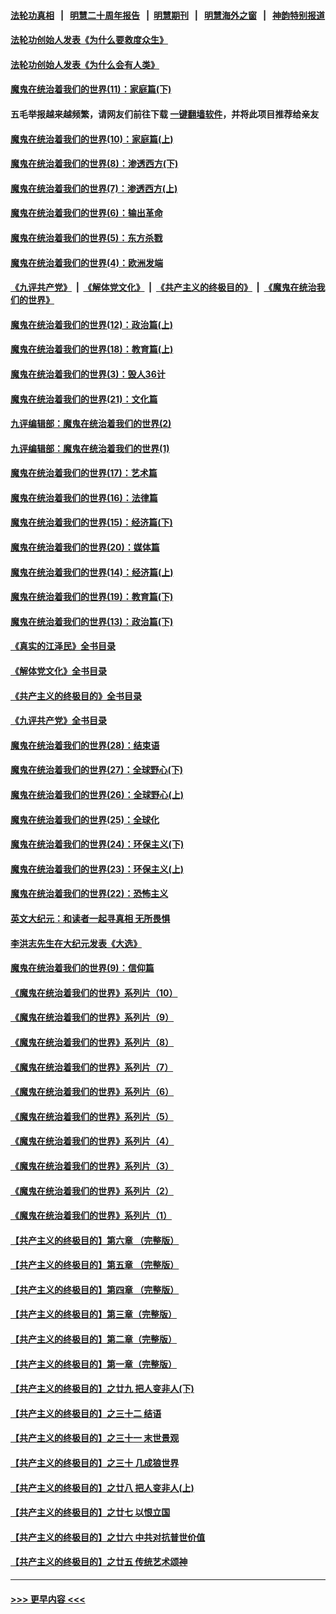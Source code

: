 #### [法轮功真相](https://github.com/gfw-breaker/truth/blob/master/README.md?t=0) &nbsp;&nbsp;|&nbsp;&nbsp; [明慧二十周年报告](https://github.com/gfw-breaker/mh-reports/blob/master/README.md?t=0) &nbsp;&nbsp;|&nbsp;&nbsp;[明慧期刊](https://github.com/gfw-breaker/mh-qikan) &nbsp;&nbsp;|&nbsp;&nbsp; [明慧海外之窗](https://github.com/gfw-breaker/mh-news/blob/master/README.md?t=0) &nbsp;&nbsp;|&nbsp;&nbsp; [神韵特别报道](https://github.com/gfw-breaker/mh-news/blob/master/shenyun.md?t=0)
#### [法轮功创始人发表《为什么要救度众生》](../pages/nsc422/n13975246.md?t=06162143) 
#### [法轮功创始人发表《为什么会有人类》](../pages/nsc422/n13912117.md?t=06162143) 
#### [魔鬼在统治着我们的世界(11)：家庭篇(下)](../pages/nsc422/n10440961.md?t=06162143) 
#### 五毛举报越来越频繁，请网友们前往下载 [一键翻墙软件](https://github.com/gfw-breaker/ssr-accounts)，并将此项目推荐给亲友
#### [魔鬼在统治着我们的世界(10)：家庭篇(上)](../pages/nsc422/n10435448.md?t=06162143) 
#### [魔鬼在统治着我们的世界(8)：渗透西方(下)](../pages/nsc422/n10429603.md?t=06162143) 
#### [魔鬼在统治着我们的世界(7)：渗透西方(上)](../pages/nsc422/n10426013.md?t=06162143) 
#### [魔鬼在统治着我们的世界(6)：输出革命](../pages/nsc422/n10421536.md?t=06162143) 
#### [魔鬼在统治着我们的世界(5)：东方杀戮](../pages/nsc422/n10417707.md?t=06162143) 
#### [魔鬼在统治着我们的世界(4)：欧洲发端](../pages/nsc422/n10414890.md?t=06162143) 
#### [《九评共产党》](https://github.com/begood0513/9ping.md/blob/master/README.md) &nbsp;|&nbsp; [《解体党文化》](../../../../jtdwh.md/blob/master/README.md)  &nbsp;|&nbsp; [《共产主义的终极目的》](../../../../gczydzjmd.md/blob/master/README.md) &nbsp;|&nbsp; [《魔鬼在统治我们的世界》](../../../../mgztzwmdsj.md/blob/master/README.md) 
#### [魔鬼在统治着我们的世界(12)：政治篇(上)](../pages/nsc422/n10444576.md?t=06162143) 
#### [魔鬼在统治着我们的世界(18)：教育篇(上)](../pages/nsc422/n10526970.md?t=06162143) 
#### [魔鬼在统治着我们的世界(3)：毁人36计](../pages/nsc422/n10411583.md?t=06162143) 
#### [魔鬼在统治着我们的世界(21)：文化篇](../pages/nsc422/n10597706.md?t=06162143) 
#### [九评编辑部：魔鬼在统治着我们的世界(2)](../pages/nsc422/n10410036.md?t=06162143) 
#### [九评编辑部：魔鬼在统治着我们的世界(1)](../pages/nsc422/n10406825.md?t=06162143) 
#### [魔鬼在统治着我们的世界(17)：艺术篇](../pages/nsc422/n10499093.md?t=06162143) 
#### [魔鬼在统治着我们的世界(16)：法律篇](../pages/nsc422/n10485969.md?t=06162143) 
#### [魔鬼在统治着我们的世界(15)：经济篇(下)](../pages/nsc422/n10469975.md?t=06162143) 
#### [魔鬼在统治着我们的世界(20)：媒体篇](../pages/nsc422/n10586579.md?t=06162143) 
#### [魔鬼在统治着我们的世界(14)：经济篇(上)](../pages/nsc422/n10457370.md?t=06162143) 
#### [魔鬼在统治着我们的世界(19)：教育篇(下)](../pages/nsc422/n10564808.md?t=06162143) 
#### [魔鬼在统治着我们的世界(13)：政治篇(下)](../pages/nsc422/n10448270.md?t=06162143) 
#### [《真实的江泽民》全书目录](../pages/nsc422/n13721399.md?t=06162143) 
#### [《解体党文化》全书目录](../pages/nsc422/n13721157.md?t=06162143) 
#### [《共产主义的终极目的》全书目录](../pages/nsc422/n13721048.md?t=06162143) 
#### [《九评共产党》全书目录](../pages/nsc422/n13708085.md?t=06162143) 
#### [魔鬼在统治着我们的世界(28)：结束语](../pages/nsc422/n10936246.md?t=06162143) 
#### [魔鬼在统治着我们的世界(27)：全球野心(下)](../pages/nsc422/n10928319.md?t=06162143) 
#### [魔鬼在统治着我们的世界(26)：全球野心(上)](../pages/nsc422/n10900318.md?t=06162143) 
#### [魔鬼在统治着我们的世界(25)：全球化](../pages/nsc422/n10788205.md?t=06162143) 
#### [魔鬼在统治着我们的世界(24)：环保主义(下)](../pages/nsc422/n10695307.md?t=06162143) 
#### [魔鬼在统治着我们的世界(23)：环保主义(上)](../pages/nsc422/n10688613.md?t=06162143) 
#### [魔鬼在统治着我们的世界(22)：恐怖主义](../pages/nsc422/n10614727.md?t=06162143) 
#### [英文大纪元：和读者一起寻真相 无所畏惧](../pages/nsc422/n12542027.md?t=06162143) 
#### [李洪志先生在大纪元发表《大选》](../pages/nsc422/n12534746.md?t=06162143) 
#### [魔鬼在统治着我们的世界(9)：信仰篇](../pages/nsc422/n10432159.md?t=06162143) 
#### [《魔鬼在统治着我们的世界》系列片（10）](../pages/nsc422/n12292670.md?t=06162143) 
#### [《魔鬼在统治着我们的世界》系列片（9）](../pages/nsc422/n12290859.md?t=06162143) 
#### [《魔鬼在统治着我们的世界》系列片（8）](../pages/nsc422/n12287445.md?t=06162143) 
#### [《魔鬼在统治着我们的世界》系列片（7）](../pages/nsc422/n12283425.md?t=06162143) 
#### [《魔鬼在统治着我们的世界》系列片（6）](../pages/nsc422/n12282314.md?t=06162143) 
#### [《魔鬼在统治着我们的世界》系列片（5）](../pages/nsc422/n12281419.md?t=06162143) 
#### [《魔鬼在统治着我们的世界》系列片（4）](../pages/nsc422/n12274024.md?t=06162143) 
#### [《魔鬼在统治着我们的世界》系列片（3）](../pages/nsc422/n12271322.md?t=06162143) 
#### [《魔鬼在统治着我们的世界》系列片（2）](../pages/nsc422/n12269049.md?t=06162143) 
#### [《魔鬼在统治着我们的世界》系列片（1）](../pages/nsc422/n12267575.md?t=06162143) 
#### [【共产主义的终极目的】第六章 （完整版）](../pages/nsc422/n11428913.md?t=06162143) 
#### [【共产主义的终极目的】第五章 （完整版）](../pages/nsc422/n11428912.md?t=06162143) 
#### [【共产主义的终极目的】第四章 （完整版）](../pages/nsc422/n11428907.md?t=06162143) 
#### [【共产主义的终极目的】第三章（完整版）](../pages/nsc422/n11428848.md?t=06162143) 
#### [【共产主义的终极目的】第二章（完整版）](../pages/nsc422/n11428831.md?t=06162143) 
#### [【共产主义的终极目的】第一章（完整版）](../pages/nsc422/n11417651.md?t=06162143) 
#### [【共产主义的终极目的】之廿九 把人变非人(下)](../pages/nsc422/n11344140.md?t=06162143) 
#### [【共产主义的终极目的】之三十二 结语](../pages/nsc422/n11360535.md?t=06162143) 
#### [【共产主义的终极目的】之三十一 末世景观](../pages/nsc422/n11351129.md?t=06162143) 
#### [【共产主义的终极目的】之三十 几成狼世界](../pages/nsc422/n11348280.md?t=06162143) 
#### [【共产主义的终极目的】之廿八 把人变非人(上)](../pages/nsc422/n11340492.md?t=06162143) 
#### [【共产主义的终极目的】之廿七 以恨立国](../pages/nsc422/n11336944.md?t=06162143) 
#### [【共产主义的终极目的】之廿六 中共对抗普世价值](../pages/nsc422/n11324785.md?t=06162143) 
#### [【共产主义的终极目的】之廿五 传统艺术颂神](../pages/nsc422/n11296396.md?t=06162143) 

----
#### [ >>> 更早内容 <<< ](../indexes/nsc422-earlier.md)
